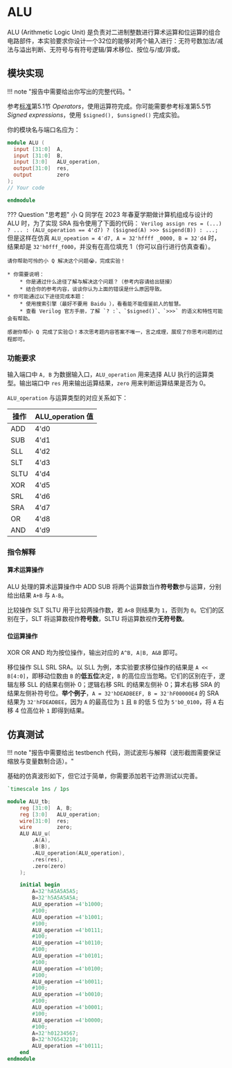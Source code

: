 # ALU

ALU (Arithmetic Logic Unit) 是负责对二进制整数进行算术运算和位运算的组合电路部件，本实验要求你设计一个32位的能够对两个输入进行：无符号数加法/减法与溢出判断、无符号与有符号逻辑/算术移位、按位与/或/异或。

## 模块实现

!!! note "报告中需要给出你写出的完整代码。"

参考[标准](https://ieeexplore.ieee.org/document/1620780)第5.1节 *Operators*，使用运算符完成。你可能需要参考标准第5.5节 *Signed expressions*，使用 `$signed(), $unsigned()` 完成实验。

你的模块名与端口名应为：

```verilog linenums="1" title="ALU.v"
module ALU (
  input [31:0]  A,
  input [31:0]  B,
  input [3:0]   ALU_operation,
  output[31:0]  res,
  output        zero
);
// Your code

endmodule
```

??? Question "思考题"
    小 Q 同学在 2023 年春夏学期做计算机组成与设计的 ALU 时，为了实现 SRA 指令使用了下面的代码：
    ``` Verilog
    assign res = (...) ? ... : (ALU_operation == 4'd7) ? ($signed(A) >>> $sigend(B)) : ...;
    ```
    但是这样在仿真 `ALU_opeation = 4′d7, A = 32'hffff _0000, B = 32′d4` 时，结果却是 `32'h0fff_f000`，并没有在高位填充 1（你可以自行进行仿真查看）。

    请你帮助可怜的小 Q 解决这个问题😭，完成实验！

    * 你需要说明：
        * 你是通过什么途径了解与解决这个问题？（参考内容请给出链接）
        * 结合你的参考内容，谈谈你认为上面的错误是什么原因导致。
    * 你可能通过以下途径完成本题：
        * 使用搜索引擎（最好不要用 Baidu ），看看能不能借鉴前人的智慧。
        * 查看 Verilog 官方手册，了解 `? :`、`$signed()`、`>>>` 的语义和特性可能会有帮助。
    
    感谢你帮小 Q 完成了实验😊！本次思考题内容答案不唯一，言之成理，展现了你思考问题的过程即可。

### 功能要求

输入端口中 `A, B` 为数据输入口，`ALU_operation` 用来选择 ALU 执行的运算类型。输出端口中 `res` 用来输出运算结果，`zero` 用来判断运算结果是否为 0。

`ALU_operation` 与运算类型的对应关系如下：

| 操作 | ALU_operation 值 |
| --- | :------------------------------------ |
| ADD | 4'd0 |
| SUB | 4'd1 |
| SLL | 4'd2 |
| SLT | 4'd3 |
| SLTU | 4'd4 |
| XOR | 4'd5 |
| SRL | 4'd6 |
| SRA | 4'd7 |
| OR | 4'd8 |
| AND | 4'd9 |

### 指令解释

#### 算术运算操作

ALU 处理的算术运算操作中 ADD SUB 将两个运算数当作**符号数**参与运算，分别给出结果 `A+B` 与 `A-B`。

比较操作 SLT SLTU 用于比较两操作数，若 `A<B` 则结果为 `1`，否则为 `0`。它们的区别在于，SLT 将运算数视作**符号数**，SLTU 将运算数视作**无符号数**。

#### 位运算操作

XOR OR AND 均为按位操作，输出对应的 `A^B, A|B, A&B` 即可。

移位操作 SLL SRL SRA。以 SLL 为例，本实验要求移位操作的结果是 `A << B[4:0]`，即移动位数由 `B` 的**低五位**决定，`B` 的高位应当忽略。它们的区别在于，逻辑左移 SLL 的结果右侧补 0；逻辑右移 SRL 的结果左侧补 0；算术右移 SRA 的结果左侧补符号位。**举个例子**，`A = 32'hDEADBEEF, B = 32'hF00000E4` 的 SRA 结果为 `32'hFDEADBEE`，因为 `A` 的最高位为 `1` 且 `B` 的低 5 位为 `5'b0_0100`，将 `A` 右移 4 位高位补 `1` 即得到结果。

## 仿真测试

!!! note "报告中需要给出 testbench 代码，测试波形与解释（波形截图需要保证缩放与变量数制合适）。"

基础的仿真波形如下，但它过于简单，你需要添加若干边界测试以完善。

```verilog linenums="1" title="ALU_tb.v"
`timescale 1ns / 1ps

module ALU_tb;
    reg [31:0]  A, B;
    reg [3:0]   ALU_operation;
    wire[31:0]  res;
    wire        zero;
    ALU ALU_u(
        .A(A),
        .B(B),
        .ALU_operation(ALU_operation),
        .res(res),
        .zero(zero)
    );

    initial begin
        A=32'hA5A5A5A5;
        B=32'h5A5A5A5A;
        ALU_operation =4'b1000;
        #100;
        ALU_operation =4'b1001;
        #100;
        ALU_operation =4'b0111;
        #100;
        ALU_operation =4'b0110;
        #100;
        ALU_operation =4'b0101;
        #100;
        ALU_operation =4'b0100;
        #100;
        ALU_operation =4'b0011;
        #100;
        ALU_operation =4'b0010;
        #100;
        ALU_operation =4'b0001;
        #100;
        ALU_operation =4'b0000;
        #100;
        A=32'h01234567;
        B=32'h76543210;
        ALU_operation =4'b0111;
    end
endmodule
```